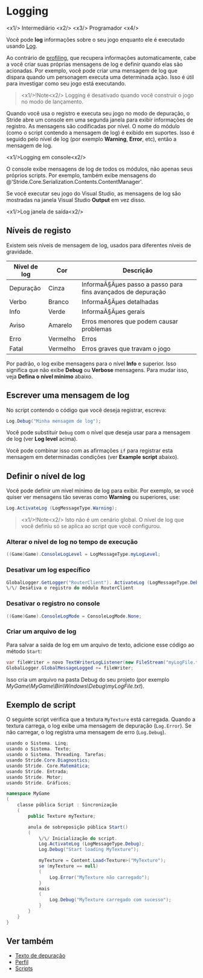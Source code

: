 # Logging

<x1\/> Intermediário <x2\/>
<x3\/> Programador <x4\/>

Você pode **log** informações sobre o seu jogo enquanto ele é executado usando [Log](xref:Stride.Engine.ScriptComponent.Log).

Ao contrário de [profiling](profiling.md), que recupera informações automaticamente, cabe a você criar suas próprias mensagens de log e definir quando elas são acionadas. Por exemplo, você pode criar uma mensagem de log que dispara quando um personagem executa uma determinada ação. Isso é útil para investigar como seu jogo está executando.

> <x1\/>!Note<x2\/>
> Logging é desativado quando você construir o jogo no modo de lançamento.

Quando você usa o registro e executa seu jogo no modo de depuração, o Stride abre um console em uma segunda janela para exibir informações de registro. As mensagens são codificadas por nível.
O nome do módulo (como o script contendo a mensagem de log) é exibido em suportes. Isso é seguido pelo nível de log (por exemplo **Warning**, **Error**, etc), então a mensagem de log.

<x1\/>Logging em console<x2\/>

O console exibe mensagens de log de todos os módulos, não apenas seus próprios scripts. Por exemplo, também exibe mensagens do @'Stride.Core.Serialization.Contents.ContentManager'.

Se você executar seu jogo do Visual Studio, as mensagens de log são mostradas na janela Visual Studio **Output** em vez disso.

<x1\/>Log janela de saída<x2\/>

## Níveis de registo

Existem seis níveis de mensagem de log, usados para diferentes níveis de gravidade.

| Nível de log | Cor | Descrição |
|-----------|-------|-----
| Depuração | Cinza | InformaÃ§Ãμes passo a passo para fins avançados de depuração |
| Verbo | Branco | InformaÃ§Ãμes detalhadas |
| Info | Verde | InformaÃ§Ãμes gerais |
| Aviso | Amarelo | Erros menores que podem causar problemas |
| Erro | Vermelho | Erros |
| Fatal | Vermelho | Erros graves que travam o jogo |

Por padrão, o log exibe mensagens para o nível **Info** e superior. Isso significa que não exibe **Debug** ou **Verbose** mensagens. Para mudar isso, veja **Defina o nível mínimo** abaixo.

## Escrever uma mensagem de log

No script contendo o código que você deseja registrar, escreva:

```cs
Log.Debug("Minha mensagem de log");
```

Você pode substituir `Debug` com o nível que deseja usar para a mensagem de log (ver **Log level** acima).

Você pode combinar isso com as afirmações `if` para registrar esta mensagem em determinadas condições (ver **Example script** abaixo).

## Definir o nível de log

Você pode definir um nível mínimo de log para exibir. Por exemplo, se você quiser ver mensagens tão severas como **Warning** ou superiores, use:

```cs
Log.ActivateLog (LogMessageType.Warning);
```

> <x1\/>!Note<x2\/>
> Isto não é um cenário global. O nível de log que você definiu só se aplica ao script que você configurou.

### Alterar o nível de log no tempo de execução

```cs
((Game)Game).ConsoleLogLevel = LogMessageType.myLogLevel;
```

### Desativar um log específico

```cs
GlobalLogger.GetLogger("RouterClient"). ActivateLog (LogMessageType.Debug, LogMessageType.Fatal, false); 
\/\/ Desativa o registro do módulo RouterClient
```

### Desativar o registro no console

```cs
((Game)Game).ConsoleLogMode = ConsoleLogMode.None;
```

### Criar um arquivo de log

Para salvar a saída de log em um arquivo de texto, adicione esse código ao método `Start`:

```cs
var fileWriter = novo TextWriterLogListener(new FileStream("myLogFile.txt", FileMode.Create));
GlobalLogger.GlobalMessageLogged += fileWriter;
```

Isso cria um arquivo na pasta Debug do seu projeto (por exemplo *MyGame\MyGame\Bin\Windows\Debug\myLogFile.txt*).

## Exemplo de script

O seguinte script verifica que a textura `MyTexture` está carregada. Quando a textura carrega, o log exibe uma mensagem de depuração (`Log.Error`). Se não carregar, o log registra uma mensagem de erro (`Log.Debug`).

```cs
usando o Sistema. Linq;
usando o Sistema. Texto;
usando o Sistema. Threading. Tarefas;
usando Stride.Core.Diagnostics;
usando Stride. Core.Matemática;
usando Stride. Entrada;
usando Stride. Motor;
usando Stride. Gráficos;

namespace MyGame
(
    classe pública Script : Sincronização
    (
		public Texture myTexture;

        anula de sobreposição pública Start()
        (
            \/\/ Inicialização do script.
            Log.ActivateLog (LogMessageType.Debug);
            Log.Debug("Start loading MyTexture");

            myTexture = Content.Load<Texture>("MyTexture");
            se (myTexture == null)
            (
                Log.Error("MyTexture não carregado");
            }
            mais
            (
                Log.Debug("MyTexture carregado com sucesso");
            }
        }
    }
}
```

## Ver também

* [Texto de depuração](debug-text.md)
* [Perfil](profiling.md)
* [Scripts](../scripts/index.md)